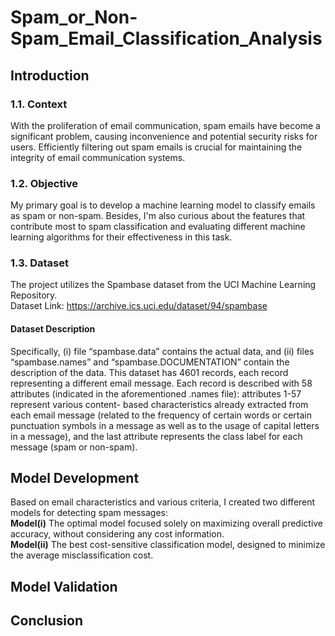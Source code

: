 # Spam_or_Non-Spam_Email_Classification_Analysis
## Introduction
### 1.1. Context
With the proliferation of email communication, spam emails have become a significant problem, causing inconvenience and potential security risks for users. Efficiently filtering out spam emails is crucial for maintaining the integrity of email communication systems.

### 1.2. Objective
My primary goal is to develop a machine learning model to classify emails as spam or non-spam.
Besides, I'm also curious about the features that contribute most to spam classification and evaluating different machine learning algorithms for their effectiveness in this task.
### 1.3. Dataset
The project utilizes the Spambase dataset from the UCI Machine Learning Repository.\
Dataset Link: https://archive.ics.uci.edu/dataset/94/spambase    

#### Dataset Description 
Specifically, (i) file “spambase.data” contains the actual data, and (ii) files “spambase.names” and “spambase.DOCUMENTATION” contain the description of the data.
This dataset has 4601 records, each record representing a different email message. Each record is described
with 58 attributes (indicated in the aforementioned .names file): attributes 1-57 represent various content-
based characteristics already extracted from each email message (related to the frequency of certain words
or certain punctuation symbols in a message as well as to the usage of capital letters in a message), and the last attribute represents the class label for each message (spam or non-spam).

## Model Development
Based on email characteristics and various criteria, I created two different models for detecting spam messages:\
**Model(i)** The optimal model focused solely on maximizing overall predictive accuracy, without considering any cost information.\
**Model(ii)** The best cost-sensitive classification model, designed to minimize the average misclassification cost.

## Model Validation


## Conclusion
